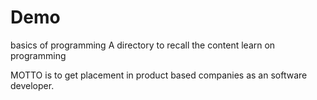 # Demo
basics of programming
A directory to recall the content learn on programming

MOTTO is to get placement in product based companies as an software developer.
